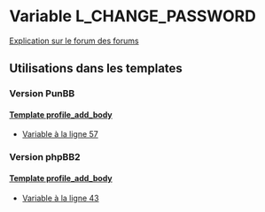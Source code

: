 # Variable L_CHANGE_PASSWORD
[Explication sur le forum des forums](http://forum.forumactif.com/t294113-listing-des-variables#L_CHANGE_PASSWORD)

## Utilisations dans les templates

### Version PunBB

#### [Template profile_add_body](punbb/profile_add_body.md)
* [Variable à la ligne 57](../punbb/profile_add_body.tpl#L57)

### Version phpBB2

#### [Template profile_add_body](subsilver/profile_add_body.md)
* [Variable à la ligne 43](../subsilver/profile_add_body.tpl#L43)